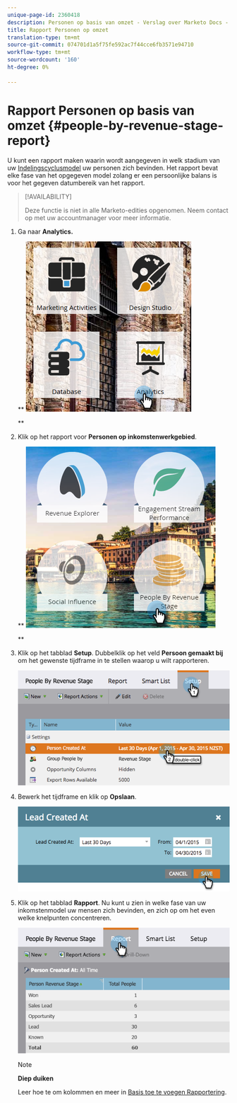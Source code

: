 ```yaml
---
unique-page-id: 2360418
description: Personen op basis van omzet - Verslag over Marketo Docs - Productdocumentatie
title: Rapport Personen op omzet
translation-type: tm+mt
source-git-commit: 074701d1a5f75fe592ac7f44cce6fb3571e94710
workflow-type: tm+mt
source-wordcount: '160'
ht-degree: 0%

---
```



# Rapport Personen op basis van omzet {#people-by-revenue-stage-report}

U kunt een rapport maken waarin wordt aangegeven in welk stadium van uw [Indelingscyclusmodel](http://docs.marketo.com/display/docs/revenue+cycle+models) uw personen zich bevinden. Het rapport bevat elke fase van het opgegeven model zolang er een persoonlijke balans is voor het gegeven datumbereik van het rapport.

>[!AVAILABILITY]
>
>
>Deze functie is niet in alle Marketo-edities opgenomen. Neem contact op met uw accountmanager voor meer informatie.

1. Ga naar **Analytics.**

   ** ![](assets/image2017-3-27-15-3a43-3a55.png)

   **

1. Klik op het rapport voor **Personen op inkomstenwerkgebied**.

   ** ![](assets/image2017-3-27-15-3a46-3a27.png)

   **

1. Klik op het tabblad **Setup**. Dubbelklik op het veld **Persoon gemaakt bij** om het gewenste tijdframe in te stellen waarop u wilt rapporteren.

   ![](assets/image2017-3-28-8-3a6-3a23.png)

1. Bewerk het tijdframe en klik op **Opslaan**.

   ![](assets/image2015-4-29-12-3a11-3a31.png)

1. Klik op het tabblad **Rapport**. Nu kunt u zien in welke fase van uw inkomstenmodel uw mensen zich bevinden, en zich op om het even welke knelpunten concentreren.

   ![](assets/image2017-3-28-8-3a6-3a48.png)

   >[!NOTE]
   >
   >**Diep duiken**
   >
   >
   >Leer hoe te om kolommen en meer in [Basis toe te voegen Rapportering](http://docs.marketo.com/display/docs/basic+reporting).

